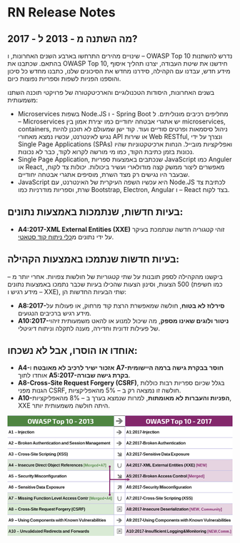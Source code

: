 # RN Release Notes

## מה השתנה מ - 2013 ל - 2017?

שינויים מהירים התרחשו בארבע השנים האחרונות, ו – OWASP Top 10 נדרש להשתנות בהתאם. שכתבנו את OWASP Top 10, חידשנו את שיטת העבודה, יצרנו תהליך איסוף מידע חדש, עבדנו עם הקהילה, סידרנו מחדש את הסיכונים שלנו, כתבנו מחדש כל סיכון והוספנו הפניות לשפות וספריות נפוצות כיום.

בשנים האחרונות, היסודות הטכנולוגיים והארכיטקטורה של פרויקטי תוכנה השתנו משמעותית:
* Microservices בשפות Node.JS ו -  Spring Boot מחליפים רכיבים מונוליתים. ל – Microservices יש אתגרי אבטחה יחודיים כמו יצירת אמון בין microservices, containers, ניהול סיסמאות ופרטים סודיים ועוד. קוד ישן שמעולם לא תוכנן להיות נגיש לאינטרנט, עכשיו נמצא מאחורי API או שירות Web RESTful, ונצרך על ידי  Single Page Applications (SPAs) ואפליקציות מובייל. הנחות ארכיטקטוניות שהיו נכונות בזמן כתיבת הקוד, כמו מי מורשה לקרוא לקוד, כבר לא נכונות.
* Single Page Application, שנכתבים באמצעות ספריות JavaScript כמו Anguler או React, מאפשרים ליצור ממשק קצה מודולארי ועשיר ביכולות. יכולות צד לקוח, שבעבר היו נגישים רק מצד השרת, מוסיפים אתגרי אבטחה יחודיים.
* JavaScript היא עכשיו השפה העיקרית של האינטרנט, עם Node.JS לכתיבת צד שרת, וספריות מודרניות כמו Bootstrap, Electron, Angular ו – React בצד לקוח.

## בעיות חדשות, שנתמכות באמצעות נתונים:
* **A4:2017-XML External Entities (XXE)** זוהי קטגוריה חדשה שנתמכת בעיקר על ידי נתונים מ[כלי ניתוח קוד סטאטי](https://owasp.org/www-community/Source_Code_Analysis_Tools).

## בעיות חדשות שנתמכו באמצעות הקהילה:
ביקשנו מהקהילה לספק תובנות על שתי קטגוריות של חולשות צפויות. אחרי יותר מ – 500 הצעות, וסינון הצעות שהכילו בעיות שכבר נתמכו באמצעות נתונים (כמו חשיפת מידע רגיש ו – XXE), שתי הבעיות החדשות הן:
* **A8:2017-סירלוז לא בטוח**, חולשה שמאפשרת הרצת קוד מרחוק, או פעולות על מידע רגיש ברכיבים הנגועים.
* **A10:2017-ניטור ולוגים שאינו מספק**, מה שיכול למנוע או להאט משמעותית זיהוי של פעילות זדונית וחדירה, מענה לתקלה וניתוח דיגיטלי.

## אוחדו או הוסרו, אבל לא נשכחו: 
* **A4-אזכור ישיר לרכיב לא מאובטח** ו **A7-חוסר בבקרת גישה ברמה היישומית** אוחדו לתוך **A5:2017-בקרת גישה שבורה**.
* **A8-Cross-Site Request Forgery (CSRF)**, בגלל שכיום ספריות רבות כוללות הגנות מפני CSRF, חולשה זו נמצאה רק ב – 5%  מהאפליקציות.
* **A10-הפניות והעברות לא מאומתות**, למרות שנמצא בערך ב – 8% מהאפליקציות, XXE היתה חולשה משמעותית יותר.

![0x06-release-notes-1](images/0x06-release-notes-1.png)
